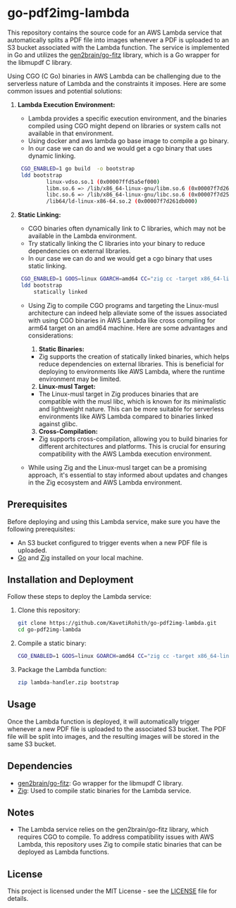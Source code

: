 # go-pdf2img-lambda

This repository contains the source code for an AWS Lambda service that automatically splits a PDF file into images whenever a PDF is uploaded to an S3 bucket associated with the Lambda function. The service is implemented in Go and utilizes the [gen2brain/go-fitz](https://github.com/gen2brain/go-fitz) library, which is a Go wrapper for the libmupdf C library.

Using CGO (C Go) binaries in AWS Lambda can be challenging due to the serverless nature of Lambda and the constraints it imposes. Here are some common issues and potential solutions:

1. **Lambda Execution Environment:**
   - Lambda provides a specific execution environment, and the binaries compiled using CGO might depend on libraries or system calls not available in that environment.
   - Using docker and aws lambda go base image to compile a go binary.
   - In our case we can do and we would get a cgo binary that uses dynamic linking.
   ```bash
    CGO_ENABLED=1 go build  -o bootstrap
    ldd bootstrap
            linux-vdso.so.1 (0x00007ffd5a5ef000)
            libm.so.6 => /lib/x86_64-linux-gnu/libm.so.6 (0x00007f7d260ec000)
            libc.so.6 => /lib/x86_64-linux-gnu/libc.so.6 (0x00007f7d25ec4000)
            /lib64/ld-linux-x86-64.so.2 (0x00007f7d261db000)
   ```
   

2. **Static Linking:**
   - CGO binaries often dynamically link to C libraries, which may not be available in the Lambda environment.
   - Try statically linking the C libraries into your binary to reduce dependencies on external libraries.
   - In our case we can do and we would get a cgo binary that uses static linking.
   ```bash
    CGO_ENABLED=1 GOOS=linux GOARCH=amd64 CC="zig cc -target x86_64-linux-musl" CXX="zig c++ -target x86_64-linux-musl" go build -tags musl -ldflags="-linkmode external" -o bootstrap
    ldd bootstrap
        statically linked
   ```
   
    - Using Zig to compile CGO programs and targeting the Linux-musl architecture can indeed help alleviate some of the issues associated with using CGO binaries in AWS Lambda like cross compiling for arm64 target on an amd64 machine. Here are some advantages and considerations:

        1. **Static Binaries:**
        - Zig supports the creation of statically linked binaries, which helps reduce dependencies on external libraries. This is beneficial for deploying to environments like AWS Lambda, where the runtime environment may be limited.

        2. **Linux-musl Target:**
        - The Linux-musl target in Zig produces binaries that are compatible with the musl libc, which is known for its minimalistic and lightweight nature. This can be more suitable for serverless environments like AWS Lambda compared to binaries linked against glibc.

        3. **Cross-Compilation:**
        - Zig supports cross-compilation, allowing you to build binaries for different architectures and platforms. This is crucial for ensuring compatibility with the AWS Lambda execution environment.


    - While using Zig and the Linux-musl target can be a promising approach, it's essential to stay informed about updates and changes in the Zig ecosystem and AWS Lambda environment.

## Prerequisites

Before deploying and using this Lambda service, make sure you have the following prerequisites:

- An S3 bucket configured to trigger events when a new PDF file is uploaded.
- [Go](https://go.dev/dl/) and [Zig](https://ziglang.org/download/) installed on your local machine.

## Installation and Deployment

Follow these steps to deploy the Lambda service:

1. Clone this repository:

   ```bash
   git clone https://github.com/KavetiRohith/go-pdf2img-lambda.git
   cd go-pdf2img-lambda
   ```

2. Compile a static binary:

   ```bash
   CGO_ENABLED=1 GOOS=linux GOARCH=amd64 CC="zig cc -target x86_64-linux-musl" CXX="zig c++ -target x86_64-linux-musl" go build --tags musl -ldflags="-linkmode external" -o bootstrap
   ```

3. Package the Lambda function:

   ```bash
   zip lambda-handler.zip bootstrap
   ```


## Usage

Once the Lambda function is deployed, it will automatically trigger whenever a new PDF file is uploaded to the associated S3 bucket. The PDF file will be split into images, and the resulting images will be stored in the same S3 bucket.

## Dependencies

- [gen2brain/go-fitz](https://github.com/gen2brain/go-fitz): Go wrapper for the libmupdf C library.
- [Zig](https://ziglang.org/): Used to compile static binaries for the Lambda service.

## Notes

- The Lambda service relies on the gen2brain/go-fitz library, which requires CGO to compile. To address compatibility issues with AWS Lambda, this repository uses Zig to compile static binaries that can be deployed as Lambda functions.

## License

This project is licensed under the MIT License - see the [LICENSE](LICENSE) file for details.

